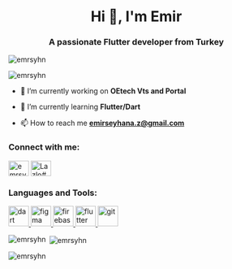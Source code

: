 <h1 align="center">Hi 👋, I'm Emir</h1>
<h3 align="center">A passionate Flutter developer from Turkey</h3>

<p align="left"> <img src="https://komarev.com/ghpvc/?username=emrsyhn&label=Profile%20views&color=0e75b6&style=flat" alt="emrsyhn" /> </p>
<p align="left"> <img src="[![wakatime](https://wakatime.com/badge/user/0950c36a-14a4-4987-9bf7-d390a24ff2b7/project/143d6fc7-6329-4bf5-a071-f09385a9ff1e.svg)](https://wakatime.com/badge/user/0950c36a-14a4-4987-9bf7-d390a24ff2b7/project/143d6fc7-6329-4bf5-a071-f09385a9ff1e)" alt="emrsyhn" /> </p>


- 🔭 I’m currently working on **OEtech Vts and Portal**

- 🌱 I’m currently learning **Flutter/Dart**

- 📫 How to reach me **emirseyhana.z@gmail.com**

<h3 align="left">Connect with me:</h3>
<p align="left">
<a href="https://linkedin.com/in/emrsyhn" target="blank"><img align="center" src="https://raw.githubusercontent.com/rahuldkjain/github-profile-readme-generator/master/src/images/icons/Social/linked-in-alt.svg" alt="emrsyhn" height="30" width="40" /></a>
<a href="https://discord.gg/Lazlo#6994" target="blank"><img align="center" src="https://raw.githubusercontent.com/rahuldkjain/github-profile-readme-generator/master/src/images/icons/Social/discord.svg" alt="Lazlo#6994" height="30" width="40" /></a>
</p>

<h3 align="left">Languages and Tools:</h3>
<p align="left"> <a href="https://dart.dev" target="_blank" rel="noreferrer"> <img src="https://www.vectorlogo.zone/logos/dartlang/dartlang-icon.svg" alt="dart" width="40" height="40"/> </a> <a href="https://www.figma.com/" target="_blank" rel="noreferrer"> <img src="https://www.vectorlogo.zone/logos/figma/figma-icon.svg" alt="figma" width="40" height="40"/> </a> <a href="https://firebase.google.com/" target="_blank" rel="noreferrer"> <img src="https://www.vectorlogo.zone/logos/firebase/firebase-icon.svg" alt="firebase" width="40" height="40"/> </a> <a href="https://flutter.dev" target="_blank" rel="noreferrer"> <img src="https://www.vectorlogo.zone/logos/flutterio/flutterio-icon.svg" alt="flutter" width="40" height="40"/> </a> <a href="https://git-scm.com/" target="_blank" rel="noreferrer"> <img src="https://www.vectorlogo.zone/logos/git-scm/git-scm-icon.svg" alt="git" width="40" height="40"/> </a> </p>

<p><img align="left" src="https://github-readme-stats.vercel.app/api/top-langs?username=emrsyhn&show_icons=true&locale=en&layout=compact" alt="emrsyhn" /></p>

<p>&nbsp;<img align="center" src="https://github-readme-stats.vercel.app/api?username=emrsyhn&show_icons=true&locale=en" alt="emrsyhn" /></p>

<p><img align="center" src="https://github-readme-streak-stats.herokuapp.com/?user=emrsyhn&" alt="emrsyhn" /></p>
